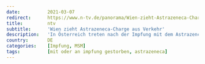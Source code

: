 ```yaml
---
date:          2021-03-07
redirect:      https://www.n-tv.de/panorama/Wien-zieht-Astrazeneca-Charge-aus-Verkehr-article22408273.html
title:         ntv
subtitle:      'Wien zieht Astrazeneca-Charge aus Verkehr'
description:   'In Österreich treten nach der Impfung mit dem Astrazenca-Impfstoff bei zwei Frauen Komplikationen auf. Eine stirbt. Obwohl kein Zusammenhang erkennbar ist, werden Impftermine abgesagt. Das Bundesamt für Sicherheit im Gesundheitswesen zieht die Charge aus dem Verkehr.'
country:       DE
categories:    [Impfung, MSM]
tags:          [mit oder an impfung gestorben, astrazeneca]
---
```

